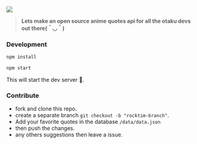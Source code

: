 <img src="https://i.ibb.co/nctydTg/anime-banner.jpg">

> <b>Lets make an open source anime quotes api for all the otaku devs out there(＾◡＾) </b>

### Development

```js
npm install
```

```js
npm start
```

This will start the dev server 🚀.

### Contribute

* fork and clone this repo.
* create a separate branch `git checkout -b "rocktim-branch"`.
* Add your favorite quotes in the database `/data/data.json`
* then push the changes.
* any others suggestions then leave a issue.
